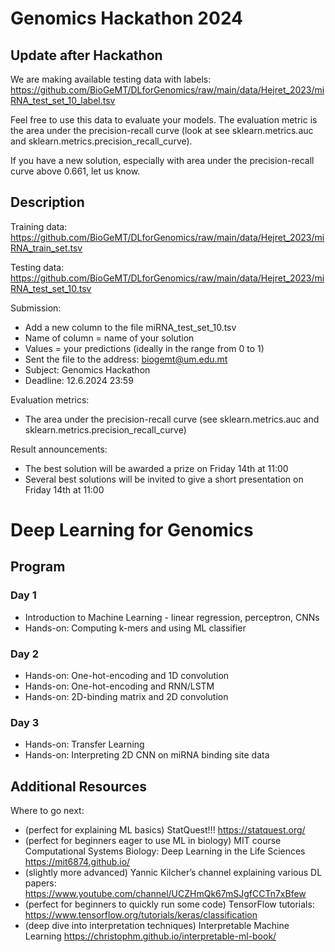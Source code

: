 # Genomics Hackathon 2024

## Update after Hackathon

We are making available testing data with labels: https://github.com/BioGeMT/DLforGenomics/raw/main/data/Hejret_2023/miRNA_test_set_10_label.tsv

Feel free to use this data to evaluate your models. The evaluation metric is the area under the precision-recall curve (look at see sklearn.metrics.auc and sklearn.metrics.precision_recall_curve).

If you have a new solution, especially with area under the precision-recall curve above 0.661, let us know.

## Description

Training data: https://github.com/BioGeMT/DLforGenomics/raw/main/data/Hejret_2023/miRNA_train_set.tsv

Testing data: https://github.com/BioGeMT/DLforGenomics/raw/main/data/Hejret_2023/miRNA_test_set_10.tsv

Submission:
- Add a new column to the file miRNA_test_set_10.tsv
- Name of column = name of your solution
- Values = your predictions (ideally in the range from 0 to 1)
- Sent the file to the address: biogemt@um.edu.mt 
- Subject: Genomics Hackathon
- Deadline: 12.6.2024 23:59

Evaluation metrics:
- The area under the precision-recall curve (see sklearn.metrics.auc and sklearn.metrics.precision_recall_curve) 

Result announcements:
- The best solution will be awarded a prize on Friday 14th at 11:00
- Several best solutions will be invited to give a short presentation on Friday 14th at 11:00


# Deep Learning for Genomics

## Program

### Day 1
- Introduction to Machine Learning - linear regression, perceptron, CNNs
- Hands-on: Computing k-mers and using ML classifier

### Day 2
- Hands-on: One-hot-encoding and 1D convolution
- Hands-on: One-hot-encoding and RNN/LSTM
- Hands-on: 2D-binding matrix and 2D convolution

### Day 3
- Hands-on: Transfer Learning
- Hands-on: Interpreting 2D CNN on miRNA binding site data

## Additional Resources

Where to go next:
- (perfect for explaining ML basics) StatQuest!!! https://statquest.org/
- (perfect for beginners eager to use ML in biology) MIT course Computational Systems Biology: Deep Learning in the Life Sciences https://mit6874.github.io/
- (slightly more advanced) Yannic Kilcher’s channel explaining various DL papers: https://www.youtube.com/channel/UCZHmQk67mSJgfCCTn7xBfew
- (perfect for beginners to quickly run some code) TensorFlow tutorials: https://www.tensorflow.org/tutorials/keras/classification
- (deep dive into interpretation techniques) Interpretable Machine Learning https://christophm.github.io/interpretable-ml-book/
